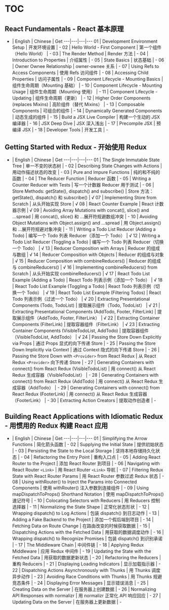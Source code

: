 ﻿# TOC

## React Fundamentals - React 基本原理

-  |  English  |  Chinese  |  Get
---|---|---|---
01  |  Development Environment Setup  |  开发环境设置  |  -
02  |  Hello World - First Component  |  第一个组件（Hello World）  |  -
03  |  The Render Method  |  Render 方法  |  -
04  |  Introduction to Properties  |  介绍属性  |  -
05  |  State Basics  |  状态基础  |  -
06  |  Owner Ownee Relationship  |  owner-ownee 关系  |  -
07  |  Using Refs to Access Components  |  使用 Refs 访问组件  |  -
08  |  Accessing Child Properties  |  访问子属性  |  -
09  |  Component Lifecycle - Mounting Basics  |  组件生命周期（Mounting 基础）  |  -
10  |  Component Lifecycle - Mounting Usage  |  组件生命周期（Mounting 使用）  |  -
11  |  Component Lifecycle - Updating  |  组件生命周期（更新）  |  -
12  |  Higher Order Components (replaces Mixins)  |  高阶组件（替代 Mixins）  |  -
13  |  Composable Components  |  可组合的组件  |  -
14  |  Dynamically Generated Components  |  动态生成的组件  |  -
15  |  Build a JSX Live Compiler  |  构建一个生动的 JSX 编译器  |  -
16  |  JSX Deep Dive  |  JSX 深入浅出  |  -
17  |  Precompile JSX   |  预编译 JSX  |  -
18  |  Developer Tools  |  开发工具  |  -


## Getting Started with Redux - 开始使用 Redux

-  |  English  |  Chinese  |  Get
---|---|---|---
01  |  The Single Immutable State Tree  |  单一不变的状态树  |  -
02  |  Describing State Changes with Actions  |  用动作描述状态的改变  |  -
03  |  Pure and Impure Functions  |  纯的和不纯的函数  |  -
04  |  The Reducer Function  |  Reducer 函数  |  -
05  |  Writing a Counter Reducer with Tests  |  写一个计数器 Reducer 用于测试  |  -
06  |  Store Methods: getState(), dispatch() and subscribe()  |  Store 方法：getState(), dispatch() 和 subscribe()  |  √
07  |  Implementing Store from Scratch  |  从头开始实现 Store  |  √
08  |  React Counter Example  |  React 计数器示例  |  √
09  |  Avoiding Array Mutations with concat(), slice() and ...spread  |  用 concat(), slice() 和 ...展开符规避数组冲突  |  -
10  |  Avoiding Object Mutations with Object.assign() and ...spread  |  用 Object.assign() 和 ...展开符规避对象冲突  |  -
11  |  Writing a Todo List Reducer (Adding a Todo)  |  编写一个 Todo 列表 Reducer（添加一个 Todo）  |  √
12  |  Writing a Todo List Reducer (Toggling a Todo)  |  编写一个 Todo 列表 Reducer（切换一个 Todo）  |  √
13  |  Reducer Composition with Arrays  |  Reducer 的组成与数组  |  √
14  |  Reducer Composition with Objects  |  Reducer 的组成与对象  |  √
15  |  Reducer Composition with combineReducers()  |  Reducer 的组成与 combineReducers()  |  √
16  |  Implementing combineReducers() from Scratch  |  从头开始实现 combineReducers()  |  √
17  |  React Todo List Example (Adding a Todo)  |  React Todo 列表示例（添加一个 Todo）  |  √
18  |  React Todo List Example (Toggling a Todo)  |  React Todo 列表示例（切换一个 Todo）  |  √
19  |  React Todo List Example (Filtering Todos)  |  React Todo 列表示例（过滤一个 Todo）  |  √
20  |  Extracting Presentational Components (Todo, TodoList)  |  提取展示组件（Todo, TodoList）  |  √
21  |  Extracting Presentational Components (AddTodo, Footer, FilterLink)  |  提取展示组件（AddTodo, Footer, FilterLink）  |  √
22  |  Extracting Container Components (FilterLink)  |  提取容器组件（FilterLink）  |  √
23  |  Extracting Container Components (VisibleTodoList, AddTodo)  |  提取容器组件（VisibleTodoList, AddTodo）  |  √
24  |  Passing the Store Down Explicitly via Props  |  通过 Props 显式的向下传递 Store  |  -
25  |  Passing the Store Down Implicitly via Context  |  通过 Context 隐式的向下传递 Store  |  -
26  |  Passing the Store Down with `<Provider>` from React Redux  |  从 React Redux `<Provider>` 向下传递 Store  |  -
27  |  Generating Containers with connect() from React Redux (VisibleTodoList)  |  用 connect() 从 React Redux 生成容器（VisibleTodoList）  |  -
28  |  Generating Containers with connect() from React Redux (AddTodo)  |  用 connect() 从 React Redux 生成容器（AddTodo）  |  -
29  |  Generating Containers with connect() from React Redux (FooterLink)  |  用 connect() 从 React Redux 生成容器（FooterLink）  |  -
30  |  Extracting Action Creators  |  提取动作创造者  |  -


## Building React Applications with Idiomatic Redux - 用惯用的 Redux 构建 React 应用

-  |  English  |  Chinese  |  Get
---|---|---|---
01  |  Simplifying the Arrow Functions  |  简化箭头函数  |  -
02  |  Supplying the Initial State  |  提供初始状态  |  -
03  |  Persisting the State to the Local Storage  |  坚持本地存储持久化状态  |  -
04  |  Refactoring the Entry Point  |  重构入口点  |  -
05  |  Adding React Router to the Project  |  添加 React Router 到项目  |  -
06  |  Navigating with React Router `<Link>`  |  用 React Router `<Link>` 导航  |  -
07  |  Filtering Redux State with React Router Params  |  用 React Router 参数过滤 Redux 状态  |  -
08  |  Using withRouter() to Inject the Params into Connected Components  |  使用 withRouter() 注入参数到连接组件  |  -
09  |  Using mapDispatchToProps() Shorthand Notation  |   使用 mapDispatchToProps() 速记符号  |  -
10  |  Colocating Selectors with Reducers  |  用 Reducers 控制选择器  |  -
11  |  Normalizing the State Shape  |  正常化状态形状  |  -
12  |  Wrapping dispatch() to Log Actions  |  包装 dispatch() 到日志动作  |  -
13  |  Adding a Fake Backend to the Project  |  添加一个假后端到项目  |  -
14  |  Fetching Data on Route Change  |  在路由改变的时候获取数据  |  -
15  |  Dispatching Actions with the Fetched Data  |  用获取的数据调度动作  |  -
16  |  Wrapping dispatch() to Recognize Promises  |  包装 dispatch() 到识别承诺  |  -
17  |  The Middleware Chain  |  中间件链  |  -
18  |  Applying Redux Middleware  |  应用 Redux 中间件  |  -
19  |  Updating the State with the Fetched Data  |  用获取的数据更新状态  |  -
20  |  Refactoring the Reducers  |  重构 Reducers  |  -
21  |  Displaying Loading Indicators  |  显示加载指示器  |  -
22  |  Dispatching Actions Asynchronously with Thunks  |  用 Thunks 调度异步动作  |  -
23  |  Avoiding Race Conditions with Thunks  |  用 Thunks 规避竞态条件  |  -
24  |  Displaying Error Messages  |  显示错误消息  |  -
25  |  Creating Data on the Server  |  在服务器上创建数据  |  -
26  |  Normalizing API Responses with normalizr  |  用 normalizr 正常化 API 响应回应  |  -
27  |  Updating Data on the Server  |  在服务器上更新数据  |  -
